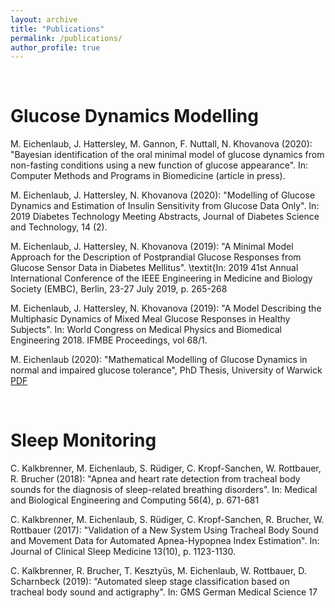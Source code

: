 ```yaml
---
layout: archive
title: "Publications"
permalink: /publications/
author_profile: true
---
```

<br />

Glucose Dynamics Modelling
======
M. Eichenlaub, J. Hattersley, M. Gannon, F. Nuttall, N. Khovanova (2020):  "Bayesian identification of the oral minimal model of glucose dynamics from non-fasting conditions using a new function of glucose appearance". In: Computer Methods and Programs in Biomedicine (article in press).

M. Eichenlaub, J. Hattersley, N. Khovanova (2020):  "Modelling of Glucose Dynamics and Estimation of Insulin Sensitivity from Glucose Data Only". In: 2019 Diabetes Technology Meeting Abstracts, Journal of Diabetes Science and Technology, 14 (2).

M. Eichenlaub, J. Hattersley, N. Khovanova (2019):  "A Minimal Model Approach for the Description of Postprandial Glucose Responses from Glucose Sensor Data in Diabetes Mellitus". \textit{In: 2019 41st Annual International Conference of the IEEE Engineering in Medicine and Biology Society (EMBC), Berlin, 23-27 July 2019, p. 265-268
	
M. Eichenlaub, J. Hattersley, N. Khovanova (2019):  "A Model Describing the Multiphasic Dynamics of Mixed Meal Glucose Responses in Healthy Subjects". In: World Congress on Medical Physics and Biomedical Engineering 2018. IFMBE Proceedings, vol 68/1.

M. Eichenlaub (2020): "Mathematical Modelling of Glucose Dynamics in normal and impaired glucose tolerance", PhD Thesis, University of Warwick [PDF](http://manueich.github.io/files/paper1.pdf)

<br />

Sleep Monitoring
======
C. Kalkbrenner, M. Eichenlaub, S. Rüdiger, C. Kropf-Sanchen, W. Rottbauer, R. Brucher (2018): "Apnea and heart rate detection from tracheal body sounds for the diagnosis of sleep-related breathing disorders". In: Medical and Biological Engineering and Computing 56(4), p. 671-681

C. Kalkbrenner, M. Eichenlaub, S. Rüdiger, C. Kropf-Sanchen, R. Brucher, W. Rottbauer (2017): "Validation of a New System Using Tracheal Body Sound and Movement Data for Automated Apnea-Hypopnea Index Estimation". In: Journal of Clinical Sleep Medicine 13(10), p. 1123-1130.

C. Kalkbrenner, R. Brucher, T. Kesztyüs, M. Eichenlaub, W. Rottbauer, D. Scharnbeck (2019): "Automated sleep stage classification based on tracheal body sound and actigraphy". In: GMS German Medical Science 17
